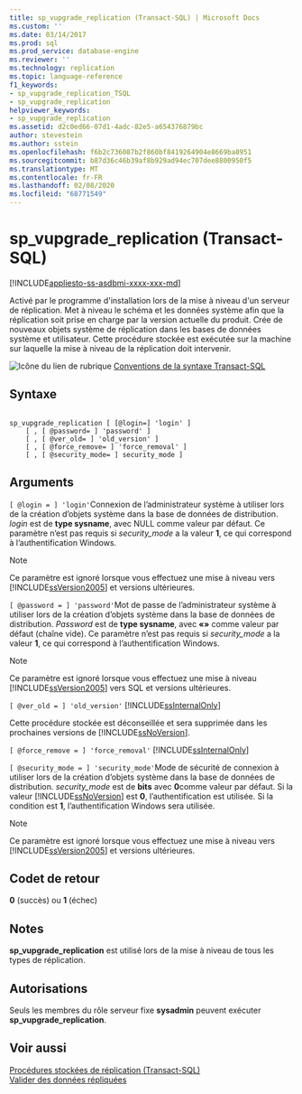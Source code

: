 ```yaml
---
title: sp_vupgrade_replication (Transact-SQL) | Microsoft Docs
ms.custom: ''
ms.date: 03/14/2017
ms.prod: sql
ms.prod_service: database-engine
ms.reviewer: ''
ms.technology: replication
ms.topic: language-reference
f1_keywords:
- sp_vupgrade_replication_TSQL
- sp_vupgrade_replication
helpviewer_keywords:
- sp_vupgrade_replication
ms.assetid: d2c0ed66-07d1-4adc-82e5-a654376879bc
author: stevestein
ms.author: sstein
ms.openlocfilehash: f6b2c736087b2f860bf8419264904e8669ba8951
ms.sourcegitcommit: b87d36c46b39af8b929ad94ec707dee8800950f5
ms.translationtype: MT
ms.contentlocale: fr-FR
ms.lasthandoff: 02/08/2020
ms.locfileid: "68771549"
---
```

# <a name="sp_vupgrade_replication-transact-sql"></a>sp_vupgrade_replication (Transact-SQL)
[!INCLUDE[appliesto-ss-asdbmi-xxxx-xxx-md](../../includes/appliesto-ss-asdbmi-xxxx-xxx-md.md)]

  Activé par le programme d'installation lors de la mise à niveau d'un serveur de réplication. Met à niveau le schéma et les données système afin que la réplication soit prise en charge par la version actuelle du produit. Crée de nouveaux objets système de réplication dans les bases de données système et utilisateur. Cette procédure stockée est exécutée sur la machine sur laquelle la mise à niveau de la réplication doit intervenir.  
  
 ![Icône du lien de rubrique](../../database-engine/configure-windows/media/topic-link.gif "Icône du lien de rubrique") [Conventions de la syntaxe Transact-SQL](../../t-sql/language-elements/transact-sql-syntax-conventions-transact-sql.md)  
  
## <a name="syntax"></a>Syntaxe  
  
```  
  
sp_vupgrade_replication [ [@login=] 'login' ]  
    [ , [ @password= ] 'password' ]  
    [ , [ @ver_old= ] 'old_version' ]  
    [ , [ @force_remove= ] 'force_removal' ]  
    [ , [ @security_mode= ] security_mode ]  
```  
  
## <a name="arguments"></a>Arguments  
`[ @login = ] 'login'`Connexion de l’administrateur système à utiliser lors de la création d’objets système dans la base de données de distribution. *login* est de **type sysname**, avec NULL comme valeur par défaut. Ce paramètre n’est pas requis si *security_mode* a la valeur **1**, ce qui correspond à l’authentification Windows.  
  
> [!NOTE]  
>  Ce paramètre est ignoré lorsque vous effectuez une mise à niveau vers [!INCLUDE[ssVersion2005](../../includes/ssversion2005-md.md)] et versions ultérieures.  
  
`[ @password = ] 'password'`Mot de passe de l’administrateur système à utiliser lors de la création d’objets système dans la base de données de distribution. *Password* est de **type sysname**, avec **«»** comme valeur par défaut (chaîne vide). Ce paramètre n’est pas requis si *security_mode* a la valeur **1**, ce qui correspond à l’authentification Windows.  
  
> [!NOTE]  
>  Ce paramètre est ignoré lorsque vous effectuez une mise à niveau [!INCLUDE[ssVersion2005](../../includes/ssversion2005-md.md)] vers SQL et versions ultérieures.  
  
`[ @ver_old = ] 'old_version'` [!INCLUDE[ssInternalOnly](../../includes/ssinternalonly-md.md)]  
  
 Cette procédure stockée est déconseillée et sera supprimée dans les prochaines versions de [!INCLUDE[ssNoVersion](../../includes/ssnoversion-md.md)].  
  
`[ @force_remove = ] 'force_removal'` [!INCLUDE[ssInternalOnly](../../includes/ssinternalonly-md.md)]  
  
`[ @security_mode = ] 'security_mode'`Mode de sécurité de connexion à utiliser lors de la création d’objets système dans la base de données de distribution. *security_mode* est de **bits** avec **0**comme valeur par défaut. Si la valeur [!INCLUDE[ssNoVersion](../../includes/ssnoversion-md.md)] est **0**, l’authentification est utilisée. Si la condition est **1**, l’authentification Windows sera utilisée.  
  
> [!NOTE]  
>  Ce paramètre est ignoré lorsque vous effectuez une mise à niveau vers [!INCLUDE[ssVersion2005](../../includes/ssversion2005-md.md)] et versions ultérieures.  
  
## <a name="return-code-values"></a>Codet de retour  
 **0** (succès) ou **1** (échec)  
  
## <a name="remarks"></a>Notes  
 **sp_vupgrade_replication** est utilisé lors de la mise à niveau de tous les types de réplication.  
  
## <a name="permissions"></a>Autorisations  
 Seuls les membres du rôle serveur fixe **sysadmin** peuvent exécuter **sp_vupgrade_replication**.  
  
## <a name="see-also"></a>Voir aussi  
 [Procédures stockées de réplication &#40;Transact-SQL&#41;](../../relational-databases/system-stored-procedures/replication-stored-procedures-transact-sql.md)   
 [Valider des données répliquées](../../relational-databases/replication/validate-data-at-the-subscriber.md)  
  
  
